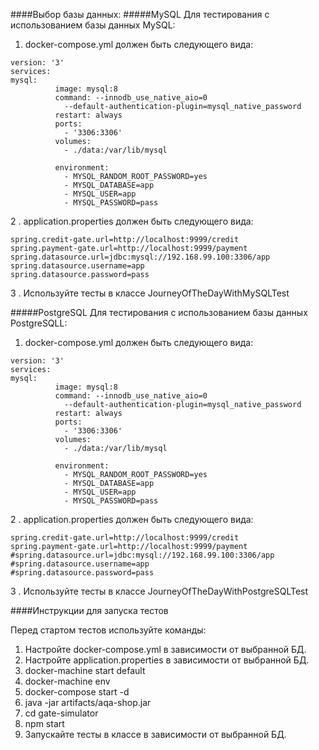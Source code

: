 ####Выбор базы данных:
#####MySQL
Для тестирования с использованием базы данных MySQL: 
1. docker-compose.yml должен быть следующего вида:
````
version: '3'
services:
mysql:
          image: mysql:8
          command: --innodb_use_native_aio=0
            --default-authentication-plugin=mysql_native_password
          restart: always
          ports:
            - '3306:3306'
          volumes:
            - ./data:/var/lib/mysql

          environment:
            - MYSQL_RANDOM_ROOT_PASSWORD=yes
            - MYSQL_DATABASE=app
            - MYSQL_USER=app
            - MYSQL_PASSWORD=pass
````
2 . application.properties должен быть следующего вида:

````
spring.credit-gate.url=http://localhost:9999/credit
spring.payment-gate.url=http://localhost:9999/payment
spring.datasource.url=jdbc:mysql://192.168.99.100:3306/app
spring.datasource.username=app
spring.datasource.password=pass
````
3 . Используйте тесты в классе JourneyOfTheDayWithMySQLTest

#####PostgreSQL
Для тестирования с использованием базы данных PostgreSQLL: 
1. docker-compose.yml должен быть следующего вида:

````
version: '3'
services:
mysql:
          image: mysql:8
          command: --innodb_use_native_aio=0
            --default-authentication-plugin=mysql_native_password
          restart: always
          ports:
            - '3306:3306'
          volumes:
            - ./data:/var/lib/mysql

          environment:
            - MYSQL_RANDOM_ROOT_PASSWORD=yes
            - MYSQL_DATABASE=app
            - MYSQL_USER=app
            - MYSQL_PASSWORD=pass
````

2 . application.properties должен быть следующего вида:

````
spring.credit-gate.url=http://localhost:9999/credit
spring.payment-gate.url=http://localhost:9999/payment
#spring.datasource.url=jdbc:mysql://192.168.99.100:3306/app
#spring.datasource.username=app
#spring.datasource.password=pass
````

3 . Используйте тесты в классе JourneyOfTheDayWithPostgreSQLTest

####Инструкции для запуска тестов

Перед стартом тестов используйте команды:
1. Настройте docker-compose.yml в зависимости от выбранной БД.
1. Настройте application.properties в зависимости от выбранной БД.
1. docker-machine start default
1. docker-machine env
1. docker-compose start -d
1. java -jar artifacts/aqa-shop.jar
1. cd gate-simulator
1. npm start
1. Запускайте тесты в классе в зависимости от выбранной БД.